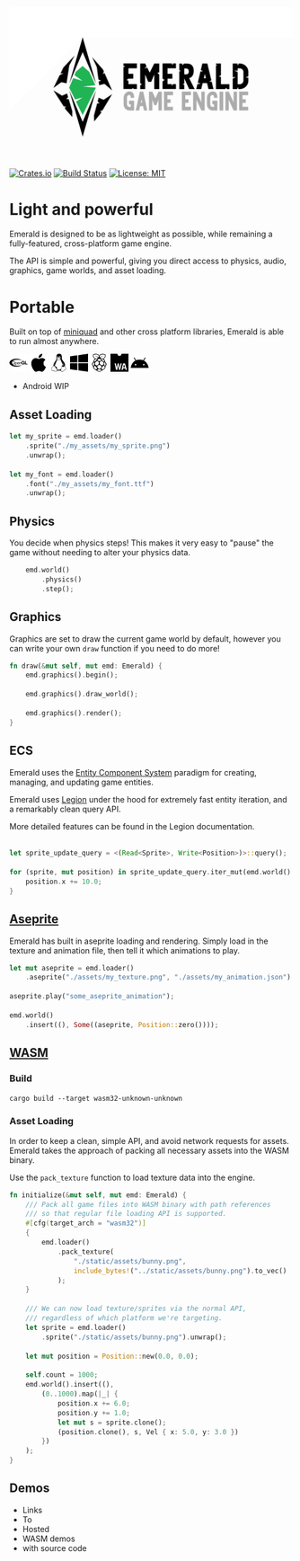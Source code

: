 ![Emerald](./banner_large.png)
[![Crates.io](https://img.shields.io/crates/v/emerald.svg)](https://crates.io/crates/emerald)
[![Build Status](https://travis-ci.com/Bombfuse/emerald.svg?branch=master)](https://travis-ci.com/Bombfuse/emerald)
[![License: MIT](https://img.shields.io/badge/License-MIT-green.svg)](https://opensource.org/licenses/MIT)

# Light and powerful

Emerald is designed to be as lightweight as possible, while remaining a fully-featured, cross-platform game engine.

The API is simple and powerful, giving you direct access to physics, audio, graphics, game worlds, and asset loading.

# Portable

Built on top of [miniquad](https://github.com/not-fl3/miniquad) and other cross platform libraries, Emerald is able to run almost anywhere.

<div>
    <img alt="OpenGL" src="./assets/opengl.svg" width=32>
    <img alt="MacOS" src="./assets/apple.svg" width=32>
    <img alt="Linux" src="./assets/linux.svg" width=32>
    <img alt="Windows" src="./assets/windows.svg" width=32>
    <img alt="RaspberryPi" src="./assets/raspberrypi.svg" width=32>
    <img alt="HTML5" src="./assets/webassembly.svg" width=32>
    <img alt="Android" src="./assets/android.svg" width=32>
</div>

* Android WIP



## Asset Loading
```rust
let my_sprite = emd.loader()
    .sprite("./my_assets/my_sprite.png")
    .unwrap();

let my_font = emd.loader()
    .font("./my_assets/my_font.ttf")
    .unwrap();
```


## Physics
You decide when physics steps!
This makes it very easy to "pause" the game without needing to alter your physics data.

```rust
    emd.world()
        .physics()
        .step();
```

## Graphics

Graphics are set to draw the current game world by default, however you can write your own `draw` function if you need to do more!

```rust
fn draw(&mut self, mut emd: Emerald) {
    emd.graphics().begin();

    emd.graphics().draw_world();

    emd.graphics().render();
}
```

## ECS

Emerald uses the [Entity Component System](https://en.wikipedia.org/wiki/Entity_component_system) paradigm for creating, managing, and updating game entities.

Emerald uses [Legion](https://github.com/TomGillen/legion) under the hood for extremely fast entity iteration, and a remarkably clean query API.

More detailed features can be found in the Legion documentation.

```rust

let sprite_update_query = <(Read<Sprite>, Write<Position>)>::query();

for (sprite, mut position) in sprite_update_query.iter_mut(emd.world().queryable()) {
    position.x += 10.0;
}
```

## [Aseprite](https://www.aseprite.org/)

Emerald has built in aseprite loading and rendering. Simply load in the texture and animation file, then tell it which animations to play.

```rust
let mut aseprite = emd.loader()
    .aseprite("./assets/my_texture.png", "./assets/my_animation.json").unwrap();

aseprite.play("some_aseprite_animation");

emd.world()
    .insert((), Some((aseprite, Position::zero())));
```



## [WASM](https://webassembly.org/)

### Build

`cargo build --target wasm32-unknown-unknown`

### Asset Loading

In order to keep a clean, simple API, and avoid network requests for assets. Emerald takes the approach of packing all necessary assets into the WASM binary.

Use the `pack_texture` function to load texture data into the engine.

```rust
fn initialize(&mut self, mut emd: Emerald) {
    /// Pack all game files into WASM binary with path references
    /// so that regular file loading API is supported.
    #[cfg(target_arch = "wasm32")]
    {
        emd.loader()
            .pack_texture(
                "./static/assets/bunny.png",
                include_bytes!("../static/assets/bunny.png").to_vec()
            );
    }

    /// We can now load texture/sprites via the normal API,
    /// regardless of which platform we're targeting.
    let sprite = emd.loader()
        .sprite("./static/assets/bunny.png").unwrap();
    
    let mut position = Position::new(0.0, 0.0);

    self.count = 1000;
    emd.world().insert((),
        (0..1000).map(|_| {
            position.x += 6.0;
            position.y += 1.0;
            let mut s = sprite.clone();
            (position.clone(), s, Vel { x: 5.0, y: 3.0 })
        })
    );
}
```


## Demos
* Links
* To
* Hosted
* WASM demos
* with source code